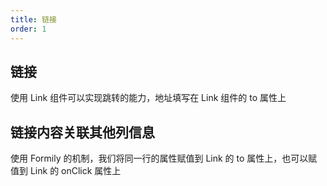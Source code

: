 ```yaml
---
title: 链接
order: 1
---
```


## 链接

<code src="./link.tsx"></code>

使用 Link 组件可以实现跳转的能力，地址填写在 Link 组件的 to 属性上

## 链接内容关联其他列信息

<code src="./linkReact.tsx"></code>

使用 Formily 的机制，我们将同一行的属性赋值到 Link 的 to 属性上，也可以赋值到 Link 的 onClick 属性上
